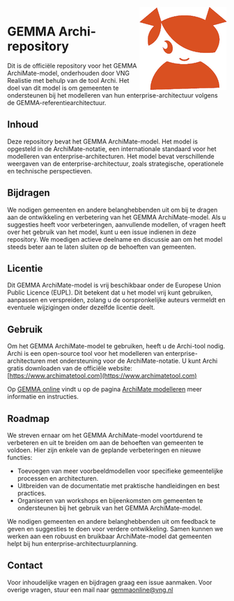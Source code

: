 <img align="right" src="GEMMA_icon.jpg"  alt="GEMMA logo">

# GEMMA Archi-repository

Dit is de officiële repository voor het GEMMA ArchiMate-model, onderhouden door VNG Realistie met behulp van de tool Archi. Het doel van dit model is om gemeenten te ondersteunen bij het modelleren van hun enterprise-architectuur volgens de GEMMA-referentiearchitectuur.

## Inhoud

Deze repository bevat het GEMMA ArchiMate-model. Het model is opgesteld in de ArchiMate-notatie, een internationale standaard voor het modelleren van enterprise-architecturen. Het model bevat verschillende weergaven van de enterprise-architectuur, zoals strategische, operationele en technische perspectieven.

## Bijdragen

We nodigen gemeenten en andere belanghebbenden uit om bij te dragen aan de ontwikkeling en verbetering van het GEMMA ArchiMate-model. Als u suggesties heeft voor verbeteringen, aanvullende modellen, of vragen heeft over het gebruik van het model, kunt u een issue indienen in deze repository. We moedigen actieve deelname en discussie aan om het model steeds beter aan te laten sluiten op de behoeften van gemeenten.

## Licentie

Dit GEMMA ArchiMate-model is vrij beschikbaar onder de Europese Union Public Licence (EUPL). Dit betekent dat u het model vrij kunt gebruiken, aanpassen en verspreiden, zolang u de oorspronkelijke auteurs vermeldt en eventuele wijzigingen onder dezelfde licentie deelt.

## Gebruik

Om het GEMMA ArchiMate-model te gebruiken, heeft u de Archi-tool nodig. Archi is een open-source tool voor het modelleren van enterprise-architecturen met ondersteuning voor de ArchiMate-notatie. U kunt Archi gratis downloaden van de officiële website: [https://www.archimatetool.com](https://www.archimatetool.com)

Op [GEMMA online](https://www.gemmaonline.nl/) vindt u op de pagina [ArchiMate modelleren](https://www.gemmaonline.nl/index.php/ArchiMate_modelleren) meer informatie en instructies. 

## Roadmap

We streven ernaar om het GEMMA ArchiMate-model voortdurend te verbeteren en uit te breiden om aan de behoeften van gemeenten te voldoen. Hier zijn enkele van de geplande verbeteringen en nieuwe functies:

- Toevoegen van meer voorbeeldmodellen voor specifieke gemeentelijke processen en architecturen.
- Uitbreiden van de documentatie met praktische handleidingen en best practices.
- Organiseren van workshops en bijeenkomsten om gemeenten te ondersteunen bij het gebruik van het GEMMA ArchiMate-model.

We nodigen gemeenten en andere belanghebbenden uit om feedback te geven en suggesties te doen voor verdere ontwikkeling. Samen kunnen we werken aan een robuust en bruikbaar ArchiMate-model dat gemeenten helpt bij hun enterprise-architectuurplanning.

## Contact

Voor inhoudelijke vragen en bijdragen graag een issue aanmaken. Voor overige vragen, stuur een mail naar gemmaonline@vng.nl
